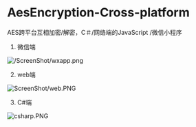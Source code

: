 # AesEncryption-Cross-platform
AES跨平台互相加密/解密，C＃/网络端的JavaScript /微信小程序

1. 微信端

![/ScreenShot/wxapp.png]()

2. web端


![ScreenShot/web.PNG]()

3. C#端

![csharp.PNG]()